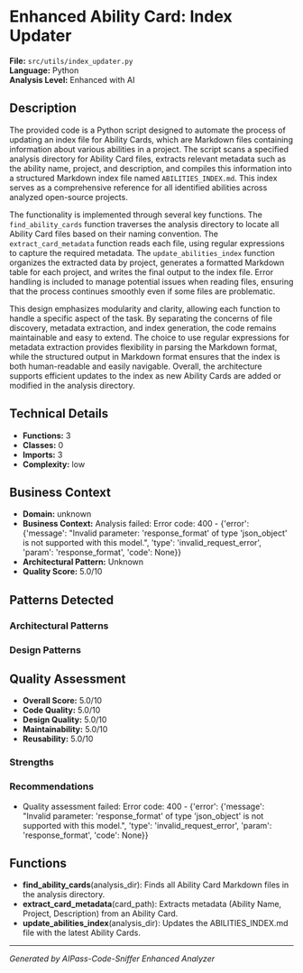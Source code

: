 # Enhanced Ability Card: Index Updater

**File:** `src/utils/index_updater.py`  
**Language:** Python  
**Analysis Level:** Enhanced with AI

## Description

The provided code is a Python script designed to automate the process of updating an index file for Ability Cards, which are Markdown files containing information about various abilities in a project. The script scans a specified analysis directory for Ability Card files, extracts relevant metadata such as the ability name, project, and description, and compiles this information into a structured Markdown index file named `ABILITIES_INDEX.md`. This index serves as a comprehensive reference for all identified abilities across analyzed open-source projects.

The functionality is implemented through several key functions. The `find_ability_cards` function traverses the analysis directory to locate all Ability Card files based on their naming convention. The `extract_card_metadata` function reads each file, using regular expressions to capture the required metadata. The `update_abilities_index` function organizes the extracted data by project, generates a formatted Markdown table for each project, and writes the final output to the index file. Error handling is included to manage potential issues when reading files, ensuring that the process continues smoothly even if some files are problematic.

This design emphasizes modularity and clarity, allowing each function to handle a specific aspect of the task. By separating the concerns of file discovery, metadata extraction, and index generation, the code remains maintainable and easy to extend. The choice to use regular expressions for metadata extraction provides flexibility in parsing the Markdown format, while the structured output in Markdown format ensures that the index is both human-readable and easily navigable. Overall, the architecture supports efficient updates to the index as new Ability Cards are added or modified in the analysis directory.

## Technical Details

- **Functions:** 3
- **Classes:** 0
- **Imports:** 3
- **Complexity:** low


## Business Context

- **Domain:** unknown
- **Business Context:** Analysis failed: Error code: 400 - {'error': {'message': "Invalid parameter: 'response_format' of type 'json_object' is not supported with this model.", 'type': 'invalid_request_error', 'param': 'response_format', 'code': None}}
- **Architectural Pattern:** Unknown
- **Quality Score:** 5.0/10


## Patterns Detected

### Architectural Patterns


### Design Patterns



## Quality Assessment

- **Overall Score:** 5.0/10
- **Code Quality:** 5.0/10
- **Design Quality:** 5.0/10
- **Maintainability:** 5.0/10
- **Reusability:** 5.0/10

### Strengths


### Recommendations

- Quality assessment failed: Error code: 400 - {'error': {'message': "Invalid parameter: 'response_format' of type 'json_object' is not supported with this model.", 'type': 'invalid_request_error', 'param': 'response_format', 'code': None}}


## Functions

- **find_ability_cards**(analysis_dir): Finds all Ability Card Markdown files in the analysis directory.
- **extract_card_metadata**(card_path): Extracts metadata (Ability Name, Project, Description) from an Ability Card.
- **update_abilities_index**(analysis_dir): Updates the ABILITIES_INDEX.md file with the latest Ability Cards.

---
*Generated by AIPass-Code-Sniffer Enhanced Analyzer*
